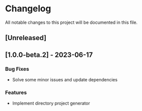 # Changelog

All notable changes to this project will be documented in this file.

## [Unreleased]
## [1.0.0-beta.2] - 2023-06-17

### Bug Fixes

- Solve some minor issues and update dependencies

### Features

- Implement directory project generator

<!-- generated by git-cliff -->

